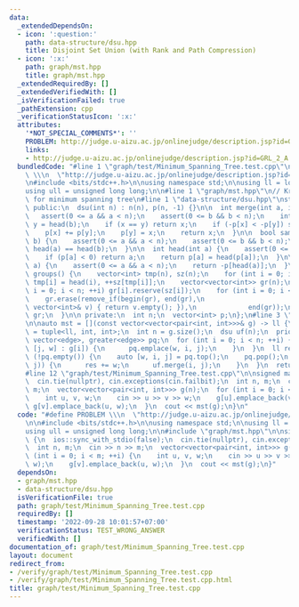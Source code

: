 ```yaml
---
data:
  _extendedDependsOn:
  - icon: ':question:'
    path: data-structure/dsu.hpp
    title: Disjoint Set Union (with Rank and Path Compression)
  - icon: ':x:'
    path: graph/mst.hpp
    title: graph/mst.hpp
  _extendedRequiredBy: []
  _extendedVerifiedWith: []
  _isVerificationFailed: true
  _pathExtension: cpp
  _verificationStatusIcon: ':x:'
  attributes:
    '*NOT_SPECIAL_COMMENTS*': ''
    PROBLEM: http://judge.u-aizu.ac.jp/onlinejudge/description.jsp?id=GRL_2_A
    links:
    - http://judge.u-aizu.ac.jp/onlinejudge/description.jsp?id=GRL_2_A
  bundledCode: "#line 1 \"graph/test/Minimum_Spanning_Tree.test.cpp\"\n#define PROBLEM\
    \ \\\n  \"http://judge.u-aizu.ac.jp/onlinejudge/description.jsp?id=GRL_2_A\"\n\
    \n#include <bits/stdc++.h>\n\nusing namespace std;\n\nusing ll = long long;\n\
    using ull = unsigned long long;\n\n#line 1 \"graph/mst.hpp\"\n// Kruskal algorithm\
    \ for minimum spanning tree\n#line 1 \"data-structure/dsu.hpp\"\nstruct dsu {\n\
    \ public:\n  dsu(int n) : n(n), p(n, -1) {}\n\n  int merge(int a, int b) {\n \
    \   assert(0 <= a && a < n);\n    assert(0 <= b && b < n);\n    int x = head(a),\
    \ y = head(b);\n    if (x == y) return x;\n    if (-p[x] < -p[y]) swap(x, y);\n\
    \    p[x] += p[y];\n    p[y] = x;\n    return x;\n  }\n\n  bool same(int a, int\
    \ b) {\n    assert(0 <= a && a < n);\n    assert(0 <= b && b < n);\n    return\
    \ head(a) == head(b);\n  }\n\n  int head(int a) {\n    assert(0 <= a && a < n);\n\
    \    if (p[a] < 0) return a;\n    return p[a] = head(p[a]);\n  }\n\n  int size(int\
    \ a) {\n    assert(0 <= a && a < n);\n    return -p[head(a)];\n  }\n\n  vector<vector<int>>\
    \ groups() {\n    vector<int> tmp(n), sz(n);\n    for (int i = 0; i < n; ++i)\
    \ tmp[i] = head(i), ++sz[tmp[i]];\n    vector<vector<int>> gr(n);\n    for (int\
    \ i = 0; i < n; ++i) gr[i].reserve(sz[i]);\n    for (int i = 0; i < n; ++i) gr[tmp[i]].push_back(i);\n\
    \    gr.erase(remove_if(begin(gr), end(gr),\n                       [&](const\
    \ vector<int>& v) { return v.empty(); }),\n             end(gr));\n    return\
    \ gr;\n  }\n\n private:\n  int n;\n  vector<int> p;\n};\n#line 3 \"graph/mst.hpp\"\
    \n\nauto mst = [](const vector<vector<pair<int, int>>>& g) -> ll {\n  using edge\
    \ = tuple<ll, int, int>;\n  int n = g.size();\n  dsu uf(n);\n  priority_queue<edge,\
    \ vector<edge>, greater<edge>> pq;\n  for (int i = 0; i < n; ++i) {\n    for (auto\
    \ [j, w] : g[i]) {\n      pq.emplace(w, i, j);\n    }\n  }\n  ll res = 0;\n  while\
    \ (!pq.empty()) {\n    auto [w, i, j] = pq.top();\n    pq.pop();\n    if (!uf.same(i,\
    \ j)) {\n      res += w;\n      uf.merge(i, j);\n    }\n  }\n  return res;\n};\n\
    #line 12 \"graph/test/Minimum_Spanning_Tree.test.cpp\"\n\nsigned main() {\n  ios::sync_with_stdio(false);\n\
    \  cin.tie(nullptr), cin.exceptions(cin.failbit);\n  int n, m;\n  cin >> n >>\
    \ m;\n  vector<vector<pair<int, int>>> g(n);\n  for (int i = 0; i < m; ++i) {\n\
    \    int u, v, w;\n    cin >> u >> v >> w;\n    g[u].emplace_back(v, w);\n   \
    \ g[v].emplace_back(u, w);\n  }\n  cout << mst(g);\n}\n"
  code: "#define PROBLEM \\\n  \"http://judge.u-aizu.ac.jp/onlinejudge/description.jsp?id=GRL_2_A\"\
    \n\n#include <bits/stdc++.h>\n\nusing namespace std;\n\nusing ll = long long;\n\
    using ull = unsigned long long;\n\n#include \"graph/mst.hpp\"\n\nsigned main()\
    \ {\n  ios::sync_with_stdio(false);\n  cin.tie(nullptr), cin.exceptions(cin.failbit);\n\
    \  int n, m;\n  cin >> n >> m;\n  vector<vector<pair<int, int>>> g(n);\n  for\
    \ (int i = 0; i < m; ++i) {\n    int u, v, w;\n    cin >> u >> v >> w;\n    g[u].emplace_back(v,\
    \ w);\n    g[v].emplace_back(u, w);\n  }\n  cout << mst(g);\n}"
  dependsOn:
  - graph/mst.hpp
  - data-structure/dsu.hpp
  isVerificationFile: true
  path: graph/test/Minimum_Spanning_Tree.test.cpp
  requiredBy: []
  timestamp: '2022-09-28 10:01:57+07:00'
  verificationStatus: TEST_WRONG_ANSWER
  verifiedWith: []
documentation_of: graph/test/Minimum_Spanning_Tree.test.cpp
layout: document
redirect_from:
- /verify/graph/test/Minimum_Spanning_Tree.test.cpp
- /verify/graph/test/Minimum_Spanning_Tree.test.cpp.html
title: graph/test/Minimum_Spanning_Tree.test.cpp
---
```

